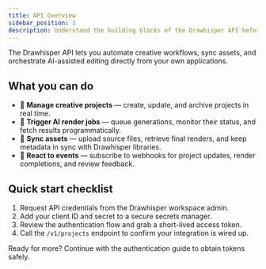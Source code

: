 ```yaml
---
title: API Overview
sidebar_position: 1
description: Understand the building blocks of the Drawhisper API before you start integrating.
---
```


The Drawhisper API lets you automate creative workflows, sync assets, and orchestrate AI-assisted editing directly from your own applications.

## What you can do

- 🎨 **Manage creative projects** — create, update, and archive projects in real time.
- 🧠 **Trigger AI render jobs** — queue generations, monitor their status, and fetch results programmatically.
- 🔄 **Sync assets** — upload source files, retrieve final renders, and keep metadata in sync with Drawhisper libraries.
- 📡 **React to events** — subscribe to webhooks for project updates, render completions, and review feedback.

## Quick start checklist

1. Request API credentials from the Drawhisper workspace admin.
2. Add your client ID and secret to a secure secrets manager.
3. Review the authentication flow and grab a short-lived access token.
4. Call the `/v1/projects` endpoint to confirm your integration is wired up.

Ready for more? Continue with the authentication guide to obtain tokens safely.
